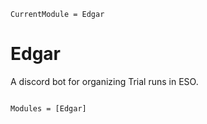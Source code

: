 ```@meta
CurrentModule = Edgar
```

# Edgar

A discord bot for organizing Trial runs in ESO.

```@index
```

```@autodocs
Modules = [Edgar]
```
